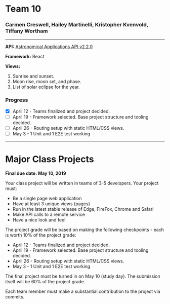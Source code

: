 # Team 10
### Carmen Creswell, Hailey Martinelli, Kristopher Kvenvold, Tiffany Wortham

---
**API:** [Astronomical Applications API v2.2.0](https://aa.usno.navy.mil/data/docs/api.php#earthview-map)

**Framework:** React

**Views:**
1. Sunrise and sunset.
2. Moon rise, moon set, and phase.
3. List of solar eclipse for the year.

### Progress
- [X] April 12 - Teams finalized and project decided.
- [ ] April 19 - Framework selected. Base project structure and tooling decided.
- [ ] April 26 - Routing setup with static HTML/CSS views.
- [ ] May 3 - 1 Unit and 1 E2E test working

---
# Major Class Projects
**Final due date: May 10, 2019**

Your class project will be written in teams of 3-5 developers. Your project must:

 * Be a single page web application
 * Have at least 3 unique views (pages)
 * Run in the latest stable release of Edge, FireFox, Chrome and Safari
 * Make API calls to a remote service
 * Have a nice look and feel

 The project grade will be based on making the following checkpoints - each is worth 10% of the project grade:

  * April 12 - Teams finalized and project decided.
  * April 19 - Framework selected. Base project structure and tooling decided.
  * April 26 - Routing setup with static HTML/CSS views.
  * May 3 - 1 Unit and 1 E2E test working

The final project must be turned in on May 10 (study day). The submission itself will be 60% of the project grade.

Each team member must make a substantial contribution to the project via commits.